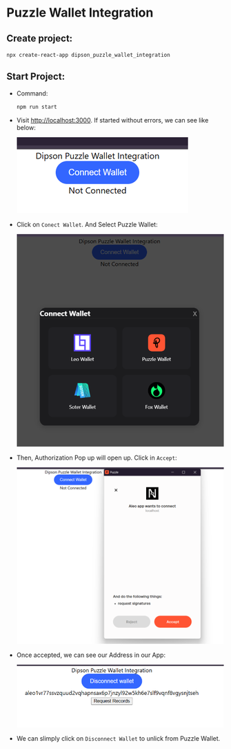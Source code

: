 # Puzzle Wallet Integration
## Create project:
```sh
npx create-react-app dipson_puzzle_wallet_integration
```

## Start Project:
- Command:
    ```sh
    npm run start
    ```
- Visit [http://localhost:3000](http://localhost:3000). If started without errors, we can see like below:

    <img src="assets/image1.png">

- Click on `Conect Wallet`. And Select Puzzle Wallet:

    <img src="assets/image2.png">

- Then, Authorization Pop up will open up. Click in `Accept`:

    <img src="assets/image3.png">

- Once accepted, we can see our Address in our App:
    
    <img src="assets/image4.png">

- We can slimply click on `Disconnect Wallet` to unlick from Puzzle Wallet.